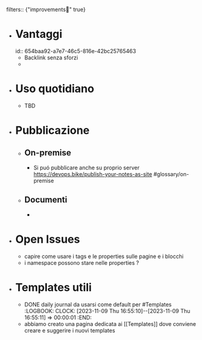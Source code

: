filters:: {"improvements💪" true}

- # Vantaggi
  id:: 654baa92-a7e7-46c5-816e-42bc25765463
	- Backlink senza sforzi
	-
- # Uso quotidiano
	- TBD
- # Pubblicazione
	- ## On-premise
		- Si puó pubblicare anche su proprio server https://devops.bike/publish-your-notes-as-site #glossary/on-premise
	- ## Documenti
		-
- # Open Issues
	- capire come usare i tags e le properties sulle pagine e i blocchi
	- i namespace possono stare nelle properties ?
- # Templates utili
	- DONE  daily journal da usarsi come default per  #Templates
	  :LOGBOOK:
	  CLOCK: [2023-11-09 Thu 16:55:10]--[2023-11-09 Thu 16:55:11] =>  00:00:01
	  :END:
	- abbiamo creato una pagina dedicata ai [[Templates]] dove conviene creare e suggerire i nuovi templates
